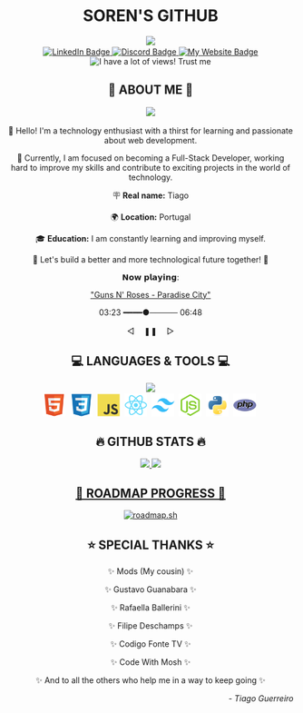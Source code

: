 <div id="header" align="center">
  <h1>SOREN'S GITHUB</h1>
  <img src="https://media.giphy.com/media/Nx0rz3jtxtEre/giphy.gif" width="250"/>
  <div id="badges">
    <a href="https://www.linkedin.com/in/tiago-guerreiro-854a04123/">
      <img src="https://img.shields.io/badge/LinkedIn-blue?style=for-the-badge&logo=linkedin&logoColor=white" alt="LinkedIn Badge"/>
    </a>
    <a href="https://discordapp.com/users/343429640569880577">
      <img src="https://img.shields.io/badge/Discord-blue?style=for-the-badge&logo=discord&logoColor=white" alt="Discord Badge"/>
    </a>
    <a href="#">
      <img src="https://img.shields.io/badge/%27My%20Website%27%20-20B2AA?style=for-the-badge&color=blue" alt="My Website Badge"/>
    </a>
  </div>
  <img src="https://komarev.com/ghpvc/?username=SorenKazam&style=flat-square&color=blue" alt="I have a lot of views! Trust me"/>
</div>
<div id="body" align="center">
  <section id="about-me">
    <h2> 🧔 ABOUT ME 🧔 </h2>
    <img src="https://media.giphy.com/media/9rhNJScGSlneHpLtnz/giphy.gif" width="250"/>
    <p>👋 Hello! I'm a technology enthusiast with a thirst for learning and passionate about web development.</p> 
    <p>📖 Currently, I am focused on becoming a Full-Stack Developer, working hard to improve my skills and contribute to exciting projects in the world of technology.</p>
    <p>🪧 <strong>Real name:</strong> Tiago</p>
    <p>🌍 <strong>Location:</strong> Portugal</p>
    <p>🎓 <strong>Education:</strong> I am constantly learning and improving myself.</p>
    <p>🚀 Let's build a better and more technological future together! 🚀</p>
    <div id="fav-music" align="center" border="1px">
      <p>𝗡𝗼𝘄 𝗽𝗹𝗮𝘆𝗶𝗻𝗴:</p>
      <p><a href="https://www.youtube.com/watch?v=Rbm6GXllBiw">"Guns N' Roses - Paradise City"</a></p> 
      <p>03:23 ━━━━●───── 06:48</p>
      <p>◁ㅤ ❚❚ ㅤ▷</p>
    </div>
  </section>
  <section id="languages-tools">
    <h2> 💻 LANGUAGES & TOOLS 💻 </h2>
    <img src="https://media.giphy.com/media/7NoNw4pMNTvgc/giphy.gif" width="250"/>
    <div id="languages-tools-list">
      <img src="https://github.com/devicons/devicon/blob/master/icons/html5/html5-original.svg" title="Html" alt="Html" width="40" height="40"/>&nbsp;
      <img src="https://github.com/devicons/devicon/blob/master/icons/css3/css3-original.svg" title="CSS" alt="CSS" width="40" height="40"/>&nbsp;
      <img src="https://github.com/devicons/devicon/blob/master/icons/javascript/javascript-original.svg" title="Javascript" alt="Javascript" width="40" height="40"/>&nbsp;
      <img src="https://github.com/devicons/devicon/blob/master/icons/react/react-original.svg" title="React" alt="React" width="40" height="40"/>&nbsp;
      <img src="https://github.com/devicons/devicon/blob/master/icons/tailwindcss/tailwindcss-plain.svg" title="TailwindCSS" alt="TailwindCSS" width="40" height="40"/>&nbsp;
      <img src="https://github.com/devicons/devicon/blob/master/icons/nodejs/nodejs-original.svg" title="NodeJS" alt="NodeJS" width="40" height="40"/>&nbsp;
      <img src="https://github.com/devicons/devicon/blob/master/icons/python/python-original.svg" title="PHP" alt="PHP" width="40" height="40"/>&nbsp;
      <img src="https://github.com/devicons/devicon/blob/master/icons/php/php-original.svg" title="PHP" alt="PHP" width="40" height="40"/>&nbsp;
    </div>
  </section>
  <section id="github-stats">
    <h2> 🔥 GITHUB STATS 🔥 </h2>
    <a href="https://github.com/SorenKazam">
    <img height="180em" src="https://github-readme-stats.vercel.app/api?username=sorenkazam&show_icons=true&theme=dark&include_all_commits=true&count_private=true"/>
    <img height="180em" src="https://github-readme-stats.vercel.app/api/top-langs/?username=sorenkazam&layout=compact&langs_count=7&theme=dark"/>
  </section>
  <section id="roadmap-progress">
    <h2> 🚀 ROADMAP PROGRESS 🚀 </h2>
    <a href="https://roadmap.sh"><img src="https://api.roadmap.sh/v1-badge/wide/651427562f8c6d847b14b19e?variant=dark" alt="roadmap.sh"/></a>
  </section>
  <section id="special-thanks">
    <h2> ⭐ SPECIAL THANKS ⭐ </h2>
    <p>✨ Mods (My cousin) ✨</p>
    <p>✨ Gustavo Guanabara ✨</p>
    <p>✨ Rafaella Ballerini ✨</p>
    <p>✨ Filipe Deschamps ✨</p>
    <p>✨ Codigo Fonte TV ✨</p>
    <p>✨ Code With Mosh ✨</p>
    <p>✨ And to all the others who help me in a way to keep going ✨</p>
  </section>
</div>
<div align="right">
  - <i>Tiago Guerreiro</i>
</div>
